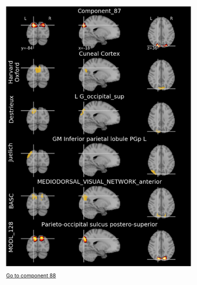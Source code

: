 ![87](preliminary/87.jpg "Component 87")

[Go to component 88](https://parietal-inria.github.io/MODL_atlas/256/88 "Component 88")
